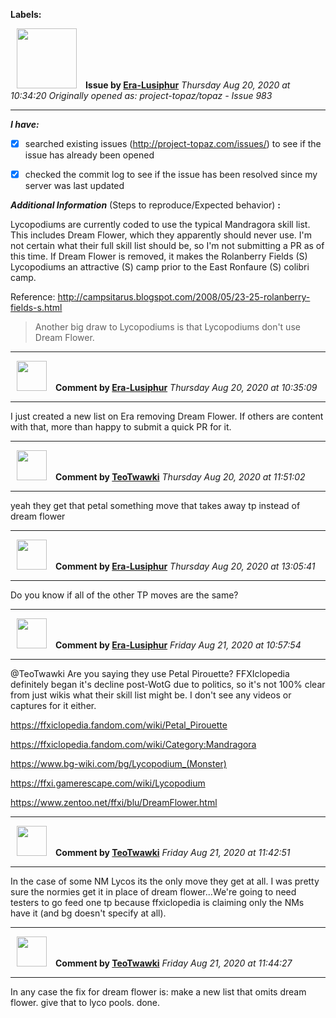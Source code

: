 **Labels:**



<a href="https://github.com/Era-Lusiphur"><img src="https://avatars0.githubusercontent.com/u/61239975?v=4" width="96" height="96" hspace="10"></img></a> **Issue by [Era-Lusiphur](https://github.com/Era-Lusiphur)**
_Thursday Aug 20, 2020 at 10:34:20_
_Originally opened as: project-topaz/topaz - Issue 983_

----

<!-- place 'x' mark between square [] brackets to checkmark box -->
**_I have:_**

- [x] searched existing issues (http://project-topaz.com/issues/) to see if the issue has already been opened
- [x] checked the commit log to see if the issue has been resolved since my server was last updated

**_Additional Information_** (Steps to reproduce/Expected behavior) **:** 

Lycopodiums are currently coded to use the typical Mandragora skill list. This includes Dream Flower, which they apparently should never use. I'm not certain what their full skill list should be, so I'm not submitting a PR as of this time. If Dream Flower is removed, it makes the Rolanberry Fields (S) Lycopodiums an attractive (S) camp prior to the East Ronfaure (S) colibri camp.

Reference: http://campsitarus.blogspot.com/2008/05/23-25-rolanberry-fields-s.html

>  Another big draw to Lycopodiums is that Lycopodiums don't use Dream Flower.


----
<a href="https://github.com/Era-Lusiphur"><img src="https://avatars0.githubusercontent.com/u/61239975?v=4" width="48" height="48" hspace="10"></img></a> **Comment by [Era-Lusiphur](https://github.com/Era-Lusiphur)**
_Thursday Aug 20, 2020 at 10:35:09_

----

I just created a new list on Era removing Dream Flower. If others are content with that, more than happy to submit a quick PR for it.


----
<a href="https://github.com/TeoTwawki"><img src="https://avatars0.githubusercontent.com/u/6871475?v=4" width="48" height="48" hspace="10"></img></a> **Comment by [TeoTwawki](https://github.com/TeoTwawki)**
_Thursday Aug 20, 2020 at 11:51:02_

----

yeah they get that petal something move that takes away tp instead of dream flower


----
<a href="https://github.com/Era-Lusiphur"><img src="https://avatars0.githubusercontent.com/u/61239975?v=4" width="48" height="48" hspace="10"></img></a> **Comment by [Era-Lusiphur](https://github.com/Era-Lusiphur)**
_Thursday Aug 20, 2020 at 13:05:41_

----

Do you know if all of the other TP moves are the same?


----
<a href="https://github.com/Era-Lusiphur"><img src="https://avatars0.githubusercontent.com/u/61239975?v=4" width="48" height="48" hspace="10"></img></a> **Comment by [Era-Lusiphur](https://github.com/Era-Lusiphur)**
_Friday Aug 21, 2020 at 10:57:54_

----

@TeoTwawki Are you saying they use Petal Pirouette? FFXIclopedia definitely began it's decline post-WotG due to politics, so it's not 100% clear from just wikis what their skill list might be. I don't see any videos or captures for it either.

https://ffxiclopedia.fandom.com/wiki/Petal_Pirouette
https://ffxiclopedia.fandom.com/wiki/Category:Mandragora
https://www.bg-wiki.com/bg/Lycopodium_(Monster)
https://ffxi.gamerescape.com/wiki/Lycopodium
https://www.zentoo.net/ffxi/blu/DreamFlower.html


----
<a href="https://github.com/TeoTwawki"><img src="https://avatars0.githubusercontent.com/u/6871475?v=4" width="48" height="48" hspace="10"></img></a> **Comment by [TeoTwawki](https://github.com/TeoTwawki)**
_Friday Aug 21, 2020 at 11:42:51_

----

In the case of some NM Lycos its the only move they get at all. I was pretty sure the normies get it in place of dream flower...We're going to need testers to go feed one tp because ffxiclopedia is claiming only the NMs have it (and bg doesn't specify at all).


----
<a href="https://github.com/TeoTwawki"><img src="https://avatars0.githubusercontent.com/u/6871475?v=4" width="48" height="48" hspace="10"></img></a> **Comment by [TeoTwawki](https://github.com/TeoTwawki)**
_Friday Aug 21, 2020 at 11:44:27_

----

In any case the fix for dream flower is: make a new list that omits dream flower. give that to lyco pools. done.
